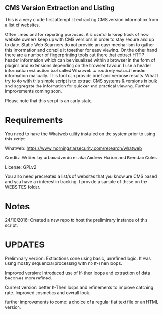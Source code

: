 CMS Version Extraction and Listing
-----------------------------------

This is a very crude first attempt at extracting CMS version information from a list of websites.

Often times and for reporting purposes, it is useful to keep track of how website owners keep up with CMS versions in order to stay secure and up to date.
Static Web Scanners do not provide an easy mechanism to gather this information and compile it together for easy viewing. On the other hand there are a number of fingerprinting tools out there that extract HTTP header information which can be visualized within a browser in the form of plugins and extensions depending on the browser flavour. I use a header information extraction tool called Whatweb to routinely extract header information manually. This tool can provide brief and verbose results. What I try to do with this simple script is to extract CMS systems & versions in bulk and aggregate the information for quicker and practical viewing.
Further improvements coming soon.

Please note that this script is an early state.

Requirements
=============
You need to have the Whatweb utility installed on the system prior to using this script.

Whatweb: https://www.morningstarsecurity.com/research/whatweb

Credits: Written by urbanadventurer aka Andrew Horton and Brendan Coles

License: GPLv2

You also need precreated a list/s of websites that you know are CMS based and you have an interest in tracking.
I provide a sample of these on the WEBSITES folder.

Notes
=====
24/10/2016: Created a new repo to host the preliminary instance of this script.


UPDATES
=======

Preliminary version:
Extractions done using basic, unrefined logic. It was using mostly sequencial processing with no If-Then loops.  

Improved version:
Introduced use of If-then loops and extraction of data becomes more refined.

Current version:
better If-Then loops and refinements to improve catching rate. Improved cosmetics and overall look.

further improvements to come:
a choice of a regular flat text file or an HTML version.
